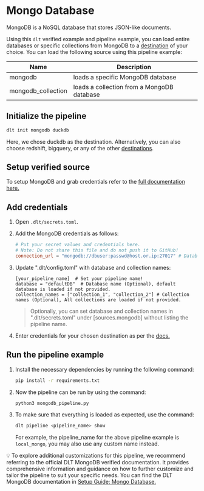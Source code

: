 # Mongo Database

MongoDB is a NoSQL database that stores JSON-like documents.

Using this `dlt` verified example and
pipeline example, you can load entire databases or specific collections from MongoDB to a
[destination](https://dlthub.com/docs/dlt-ecosystem/destinations/) of your choice. You can load the
following source using this pipeline example:

| Name               | Description                                |
|--------------------|--------------------------------------------|
| mongodb            | loads a specific MongoDB database          |
| mongodb_collection | loads a collection from a MongoDB database |

## Initialize the pipeline

```bash
dlt init mongodb duckdb
```

Here, we chose duckdb as the destination. Alternatively, you can also choose redshift, bigquery, or
any of the other [destinations](https://dlthub.com/docs/dlt-ecosystem/destinations/).

## Setup verified source

To setup MongoDB and grab credentials refer to the
[full documentation here.](https://dlthub.com/docs/dlt-ecosystem/verified-sources/mongodb)

## Add credentials

1. Open `.dlt/secrets.toml`.

1. Add the MongoDB credentials as follows:

   ```toml
   # Put your secret values and credentials here.
   # Note: Do not share this file and do not push it to GitHub!
   connection_url = "mongodb://dbuser:passwd@host.or.ip:27017" # Database connection URL.
   ```

1. Update ".dlt/config.toml" with database and collection names:

   ```
   [your_pipeline_name]  # Set your pipeline name!
   database = "defaultDB"  # Database name (Optional), default database is loaded if not provided.
   collection_names = ["collection_1", "collection_2"] # Collection names (Optional), All collections are loaded if not provided.
   ```

   > Optionally, you can set database and collection names in ".dlt/secrets.toml" under [sources.mongodb] without listing the pipeline name.

1. Enter credentials for your chosen destination as per the
   [docs.](https://dlthub.com/docs/dlt-ecosystem/destinations/)

## Run the pipeline example

1. Install the necessary dependencies by running the following command:

   ```bash
   pip install -r requirements.txt
   ```

1. Now the pipeline can be run by using the command:

   ```bash
   python3 mongodb_pipeline.py
   ```

1. To make sure that everything is loaded as expected, use the command:

   ```bash
   dlt pipeline <pipeline_name> show
   ```

   For example, the pipeline_name for the above pipeline example is `local_mongo`, you may also use
   any custom name instead.

💡 To explore additional customizations for this pipeline, we recommend referring to the official DLT
MongoDB verified documentation. It provides comprehensive information and guidance on how to further
customize and tailor the pipeline to suit your specific needs. You can find the DLT MongoDB
documentation in
[Setup Guide: Mongo Database.](https://dlthub.com/docs/dlt-ecosystem/verified-sources/mongodb)

